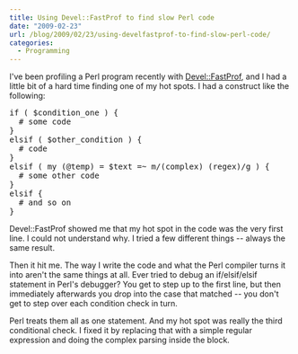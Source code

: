 ```yaml
---
title: Using Devel::FastProf to find slow Perl code
date: "2009-02-23"
url: /blog/2009/02/23/using-develfastprof-to-find-slow-perl-code/
categories:
  - Programming
---
```

I've been profiling a Perl program recently with [Devel::FastProf][1], and I had a little bit of a hard time finding one of my hot spots. I had a construct like the following: 
<pre>if ( $condition_one ) {
  # some code
}
elsif ( $other_condition ) {
  # code
}
elsif ( my (@temp) = $text =~ m/(complex) (regex)/g ) {
  # some other code
}
elsif {
  # and so on
}
</pre>

Devel::FastProf showed me that my hot spot in the code was the very first line. I could not understand why. I tried a few different things -- always the same result.

Then it hit me. The way I write the code and what the Perl compiler turns it into aren't the same things at all. Ever tried to debug an if/elsif/elsif statement in Perl's debugger? You get to step up to the first line, but then immediately afterwards you drop into the case that matched -- you don't get to step over each condition check in turn.

Perl treats them all as one statement. And my hot spot was really the third conditional check. I fixed it by replacing that with a simple regular expression and doing the complex parsing inside the block.

 [1]: http://search.cpan.org/~salva/Devel-FastProf-0.08/lib/Devel/FastProf.pm
